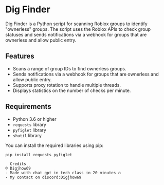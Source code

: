 # Dig Finder

Dig Finder is a Python script for scanning Roblox groups to identify "ownerless" groups. The script uses the Roblox APIs to check group statuses and sends notifications via a webhook for groups that are ownerless and allow public entry.

## Features

- Scans a range of group IDs to find ownerless groups.
- Sends notifications via a webhook for groups that are ownerless and allow public entry.
- Supports proxy rotation to handle multiple threads.
- Displays statistics on the number of checks per minute.

## Requirements

- Python 3.6 or higher
- `requests` library
- `pyfiglet` library
- `shutil` library

You can install the required libraries using pip:

```bash
pip install requests pyfiglet

```
````
  Credits
© Digjhow69
- Made with chat gpt in tech class in 20 minutes 🔥
- My contact on discord:Digjhow69

